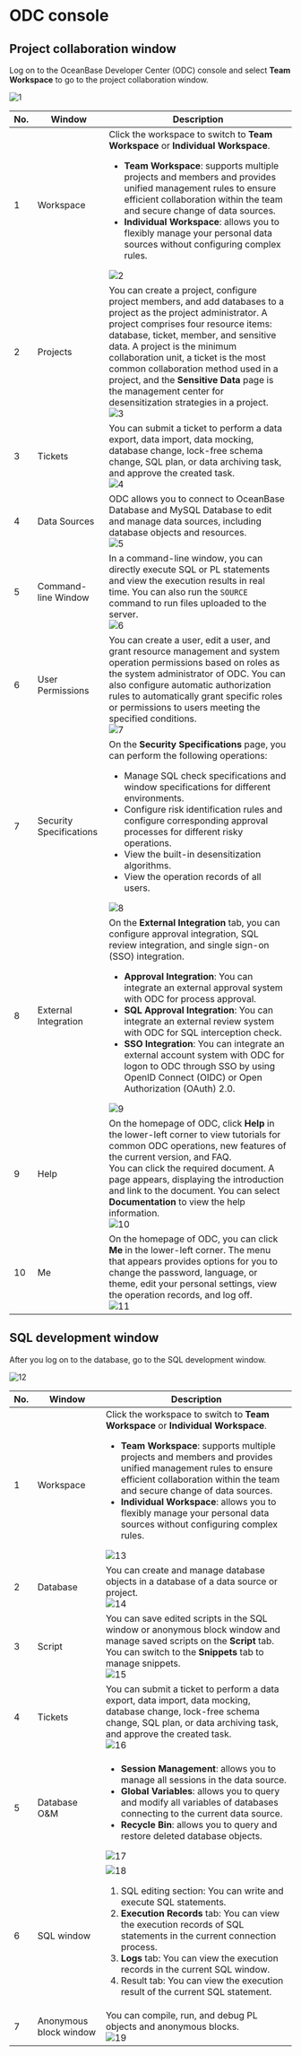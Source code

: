 # ODC console

## Project collaboration window

Log on to the OceanBase Developer Center (ODC) console and select **Team Workspace** to go to the project collaboration window.

![1](https://obbusiness-private.oss-cn-shanghai.aliyuncs.com/doc/img/odc/422/200.odc-overview/600.odc-console/1.png)

| No. | Window | Description |
| ------ | ------ | ------ |
| 1 | Workspace | Click the workspace to switch to **Team Workspace** or **Individual Workspace**. <ul><li> **Team Workspace**: supports multiple projects and members and provides unified management rules to ensure efficient collaboration within the team and secure change of data sources. </li><li> **Individual Workspace**: allows you to flexibly manage your personal data sources without configuring complex rules. </li></ul>![2](https://obbusiness-private.oss-cn-shanghai.aliyuncs.com/doc/img/odc/420/200.overview/600.odc-console/workspace-en.png) |
| 2 | Projects | You can create a project, configure project members, and add databases to a project as the project administrator. A project comprises four resource items: database, ticket, member, and sensitive data. A project is the minimum collaboration unit, a ticket is the most common collaboration method used in a project, and the **Sensitive Data** page is the management center for desensitization strategies in a project. <br>![3](https://obbusiness-private.oss-cn-shanghai.aliyuncs.com/doc/img/odc/420/200.overview/600.odc-console/project-en.png) |
| 3 | Tickets | You can submit a ticket to perform a data export, data import, data mocking, database change, lock-free schema change, SQL plan, or data archiving task, and approve the created task. <br>![4](https://obbusiness-private.oss-cn-shanghai.aliyuncs.com/doc/img/odc/420/200.overview/600.odc-console/ticket-en.png) |
| 4 | Data Sources | ODC allows you to connect to OceanBase Database and MySQL Database to edit and manage data sources, including database objects and resources. <br>![5](https://obbusiness-private.oss-cn-shanghai.aliyuncs.com/doc/img/odc/420/200.overview/600.odc-console/datasource-en.png) |
| 5 | Command-line Window | In a command-line window, you can directly execute SQL or PL statements and view the execution results in real time. You can also run the `SOURCE` command to run files uploaded to the server. <br>![6](https://obbusiness-private.oss-cn-shanghai.aliyuncs.com/doc/img/odc/420/200.overview/600.odc-console/cli-en.png) |
| 6 | User Permissions | You can create a user, edit a user, and grant resource management and system operation permissions based on roles as the system administrator of ODC. You can also configure automatic authorization rules to automatically grant specific roles or permissions to users meeting the specified conditions. <br>![7](https://obbusiness-private.oss-cn-shanghai.aliyuncs.com/doc/img/odc/420/200.overview/600.odc-console/permission-en.png) |
| 7 | Security Specifications | On the **Security Specifications** page, you can perform the following operations:<ul><li>Manage SQL check specifications and window specifications for different environments. </li><li>Configure risk identification rules and configure corresponding approval processes for different risky operations. </li><li>View the built-in desensitization algorithms. </li><li>View the operation records of all users. </li></ul>![8](https://obbusiness-private.oss-cn-shanghai.aliyuncs.com/doc/img/odc/420/200.overview/600.odc-console/security-en.png) |
| 8 | External Integration | On the **External Integration** tab, you can configure approval integration, SQL review integration, and single sign-on (SSO) integration. <ul><li>**Approval Integration**: You can integrate an external approval system with ODC for process approval. </li><li>**SQL Approval Integration**: You can integrate an external review system with ODC for SQL interception check. </li><li>**SSO Integration**: You can integrate an external account system with ODC for logon to ODC through SSO by using OpenID Connect (OIDC) or Open Authorization (OAuth) 2.0. </li></ul>![9](https://obbusiness-private.oss-cn-shanghai.aliyuncs.com/doc/img/odc/420/200.overview/600.odc-console/integration-en.png) |
| 9 | Help | On the homepage of ODC, click **Help** in the lower-left corner to view tutorials for common ODC operations, new features of the current version, and FAQ. <br>You can click the required document. A page appears, displaying the introduction and link to the document. You can select **Documentation** to view the help information. <br>![10](https://obbusiness-private.oss-cn-shanghai.aliyuncs.com/doc/img/odc/420/200.overview/600.odc-console/help-en.png) |
| 10 | Me | On the homepage of ODC, you can click **Me** in the lower-left corner. The menu that appears provides options for you to change the password, language, or theme, edit your personal settings, view the operation records, and log off. <br>![11](https://obbusiness-private.oss-cn-shanghai.aliyuncs.com/doc/img/odc/420/200.overview/600.odc-console/me-en.png) |

## SQL development window

After you log on to the database, go to the SQL development window.

![12](https://obbusiness-private.oss-cn-shanghai.aliyuncs.com/doc/img/odc/422/200.odc-overview/600.odc-console/12EN.png)

| No. | Window | Description |
| ------ | ------ | ------ |
| 1 | Workspace | Click the workspace to switch to **Team Workspace** or **Individual Workspace**. <ul><li> **Team Workspace**: supports multiple projects and members and provides unified management rules to ensure efficient collaboration within the team and secure change of data sources. </li><li> **Individual Workspace**: allows you to flexibly manage your personal data sources without configuring complex rules. </li></ul>![13](https://obbusiness-private.oss-cn-shanghai.aliyuncs.com/doc/img/odc/420/200.overview/600.odc-console/workspace-2-en.png) |
| 2 | Database | You can create and manage database objects in a database of a data source or project. <br>![14](https://obbusiness-private.oss-cn-shanghai.aliyuncs.com/doc/img/odc/422/200.odc-overview/600.odc-console/14EN.png) |
| 3 | Script | You can save edited scripts in the SQL window or anonymous block window and manage saved scripts on the **Script** tab. You can switch to the **Snippets** tab to manage snippets. <br>![15](https://obbusiness-private.oss-cn-shanghai.aliyuncs.com/doc/img/odc/420/200.overview/600.odc-console/script-en.png) |
| 4 | Tickets | You can submit a ticket to perform a data export, data import, data mocking, database change, lock-free schema change, SQL plan, or data archiving task, and approve the created task. <br>![16](https://obbusiness-private.oss-cn-shanghai.aliyuncs.com/doc/img/odc/420/200.overview/600.odc-console/ticket-2-en.png) |
| 5 | Database O&M | <ul><li> **Session Management**: allows you to manage all sessions in the data source. </li><li> **Global Variables**: allows you to query and modify all variables of databases connecting to the current data source. </li><li> **Recycle Bin**: allows you to query and restore deleted database objects. </li></ul>![17](https://obbusiness-private.oss-cn-shanghai.aliyuncs.com/doc/img/odc/420/200.overview/600.odc-console/management-en.png) |
| 6 | SQL window | ![18](https://obbusiness-private.oss-cn-shanghai.aliyuncs.com/doc/img/odc/420/200.overview/600.odc-console/18EN.png)<ol><li>SQL editing section: You can write and execute SQL statements. </li><li>**Execution Records** tab: You can view the execution records of SQL statements in the current connection process. </li><li>**Logs** tab: You can view the execution records in the current SQL window. </li><li>Result tab: You can view the execution result of the current SQL statement. </li></ul> |
| 7 | Anonymous block window | You can compile, run, and debug PL objects and anonymous blocks. <br>![19](https://obbusiness-private.oss-cn-shanghai.aliyuncs.com/doc/img/odc/422/200.odc-overview/600.odc-console/19EN.png) |